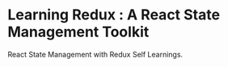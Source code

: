 # Learning Redux : A React State Management Toolkit

React State Management with Redux Self Learnings. 


